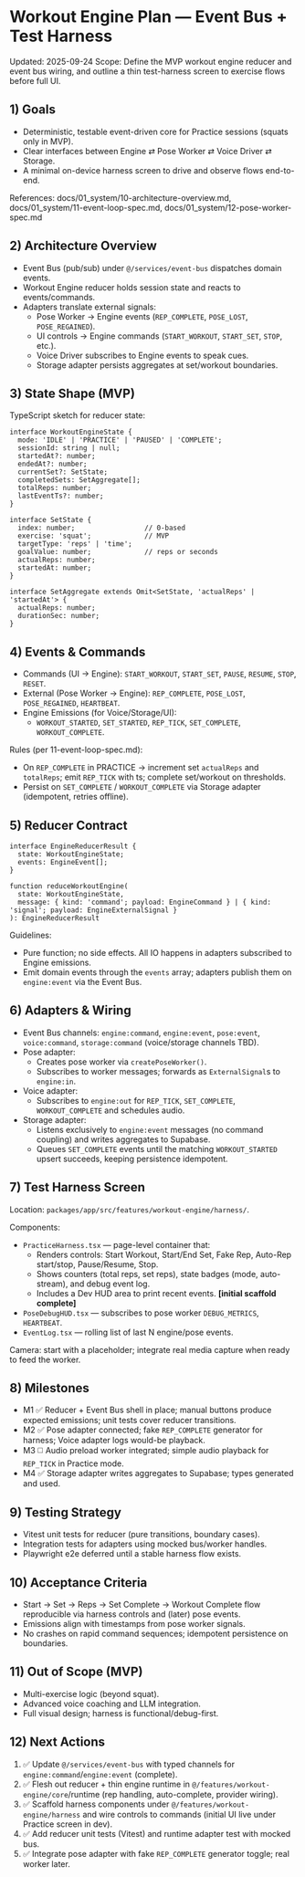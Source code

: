 # Workout Engine Plan — Event Bus + Test Harness

Updated: 2025-09-24
Scope: Define the MVP workout engine reducer and event bus wiring, and outline a thin test-harness screen to exercise flows before full UI.

## 1) Goals
- Deterministic, testable event-driven core for Practice sessions (squats only in MVP).
- Clear interfaces between Engine ⇄ Pose Worker ⇄ Voice Driver ⇄ Storage.
- A minimal on-device harness screen to drive and observe flows end-to-end.

References: docs/01_system/10-architecture-overview.md, docs/01_system/11-event-loop-spec.md, docs/01_system/12-pose-worker-spec.md

## 2) Architecture Overview
- Event Bus (pub/sub) under `@/services/event-bus` dispatches domain events.
- Workout Engine reducer holds session state and reacts to events/commands.
- Adapters translate external signals:
  - Pose Worker → Engine events (`REP_COMPLETE`, `POSE_LOST`, `POSE_REGAINED`).
  - UI controls → Engine commands (`START_WORKOUT`, `START_SET`, `STOP`, etc.).
  - Voice Driver subscribes to Engine events to speak cues.
  - Storage adapter persists aggregates at set/workout boundaries.

## 3) State Shape (MVP)
TypeScript sketch for reducer state:
```
interface WorkoutEngineState {
  mode: 'IDLE' | 'PRACTICE' | 'PAUSED' | 'COMPLETE';
  sessionId: string | null;
  startedAt?: number;
  endedAt?: number;
  currentSet?: SetState;
  completedSets: SetAggregate[];
  totalReps: number;
  lastEventTs?: number;
}

interface SetState {
  index: number;                 // 0-based
  exercise: 'squat';             // MVP
  targetType: 'reps' | 'time';
  goalValue: number;             // reps or seconds
  actualReps: number;
  startedAt: number;
}

interface SetAggregate extends Omit<SetState, 'actualReps' | 'startedAt'> {
  actualReps: number;
  durationSec: number;
}
```

## 4) Events & Commands
- Commands (UI → Engine): `START_WORKOUT`, `START_SET`, `PAUSE`, `RESUME`, `STOP`, `RESET`.
- External (Pose Worker → Engine): `REP_COMPLETE`, `POSE_LOST`, `POSE_REGAINED`, `HEARTBEAT`.
- Engine Emissions (for Voice/Storage/UI):
  - `WORKOUT_STARTED`, `SET_STARTED`, `REP_TICK`, `SET_COMPLETE`, `WORKOUT_COMPLETE`.

Rules (per 11-event-loop-spec.md):
- On `REP_COMPLETE` in PRACTICE → increment set `actualReps` and `totalReps`; emit `REP_TICK` with ts; complete set/workout on thresholds.
- Persist on `SET_COMPLETE` / `WORKOUT_COMPLETE` via Storage adapter (idempotent, retries offline).

## 5) Reducer Contract
```
interface EngineReducerResult {
  state: WorkoutEngineState;
  events: EngineEvent[];
}

function reduceWorkoutEngine(
  state: WorkoutEngineState,
  message: { kind: 'command'; payload: EngineCommand } | { kind: 'signal'; payload: EngineExternalSignal }
): EngineReducerResult
```

Guidelines:
- Pure function; no side effects. All IO happens in adapters subscribed to Engine emissions.
- Emit domain events through the `events` array; adapters publish them on `engine:event` via the Event Bus.

## 6) Adapters & Wiring
- Event Bus channels: `engine:command`, `engine:event`, `pose:event`, `voice:command`, `storage:command` (voice/storage channels TBD).
- Pose adapter:
  - Creates pose worker via `createPoseWorker()`.
  - Subscribes to worker messages; forwards as `ExternalSignal`s to `engine:in`.
- Voice adapter:
  - Subscribes to `engine:out` for `REP_TICK`, `SET_COMPLETE`, `WORKOUT_COMPLETE` and schedules audio.
- Storage adapter:
  - Listens exclusively to `engine:event` messages (no command coupling) and writes aggregates to Supabase.
  - Queues `SET_COMPLETE` events until the matching `WORKOUT_STARTED` upsert succeeds, keeping persistence idempotent.

## 7) Test Harness Screen
Location: `packages/app/src/features/workout-engine/harness/`.

Components:
- `PracticeHarness.tsx` — page-level container that:
  - Renders controls: Start Workout, Start/End Set, Fake Rep, Auto-Rep start/stop, Pause/Resume, Stop.
  - Shows counters (total reps, set reps), state badges (mode, auto-stream), and debug event log.
  - Includes a Dev HUD area to print recent events. **[initial scaffold complete]**
- `PoseDebugHUD.tsx` — subscribes to pose worker `DEBUG_METRICS`, `HEARTBEAT`.
- `EventLog.tsx` — rolling list of last N engine/pose events.

Camera: start with a placeholder; integrate real media capture when ready to feed the worker.

## 8) Milestones
- M1 ✅ Reducer + Event Bus shell in place; manual buttons produce expected emissions; unit tests cover reducer transitions.
- M2 ✅ Pose adapter connected; fake `REP_COMPLETE` generator for harness; Voice adapter logs would-be playback.
- M3 ◻️ Audio preload worker integrated; simple audio playback for `REP_TICK` in Practice mode.
- M4 ✅ Storage adapter writes aggregates to Supabase; types generated and used.

## 9) Testing Strategy
- Vitest unit tests for reducer (pure transitions, boundary cases).
- Integration tests for adapters using mocked bus/worker handles.
- Playwright e2e deferred until a stable harness flow exists.

## 10) Acceptance Criteria
- Start → Set → Reps → Set Complete → Workout Complete flow reproducible via harness controls and (later) pose events.
- Emissions align with timestamps from pose worker signals.
- No crashes on rapid command sequences; idempotent persistence on boundaries.

## 11) Out of Scope (MVP)
- Multi-exercise logic (beyond squat).
- Advanced voice coaching and LLM integration.
- Full visual design; harness is functional/debug-first.

## 12) Next Actions
1. ✅ Update `@/services/event-bus` with typed channels for `engine:command`/`engine:event` (complete).
2. ✅ Flesh out reducer + thin engine runtime in `@/features/workout-engine/core`/runtime (rep handling, auto-complete, provider wiring).
3. ✅ Scaffold harness components under `@/features/workout-engine/harness` and wire controls to commands (initial UI live under Practice screen in dev).
4. ✅ Add reducer unit tests (Vitest) and runtime adapter test with mocked bus.
5. ✅ Integrate pose adapter with fake `REP_COMPLETE` generator toggle; real worker later.
